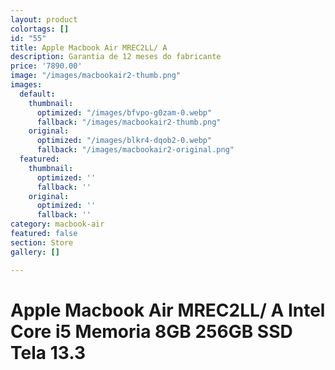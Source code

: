 ```yaml
---
layout: product
colortags: []
id: "55"
title: Apple Macbook Air MREC2LL/ A
description: Garantia de 12 meses do fabricante
price: '7890.00'
image: "/images/macbookair2-thumb.png"
images:
  default:
    thumbnail:
      optimized: "/images/bfvpo-g0zam-0.webp"
      fallback: "/images/macbookair2-thumb.png"
    original:
      optimized: "/images/blkr4-dqob2-0.webp"
      fallback: "/images/macbookair2-original.png"
  featured:
    thumbnail:
      optimized: ''
      fallback: ''
    original:
      optimized: ''
      fallback: ''
category: macbook-air
featured: false
section: Store
gallery: []

---
```

# Apple Macbook Air MREC2LL/ A Intel Core i5 Memoria 8GB 256GB SSD Tela 13.3